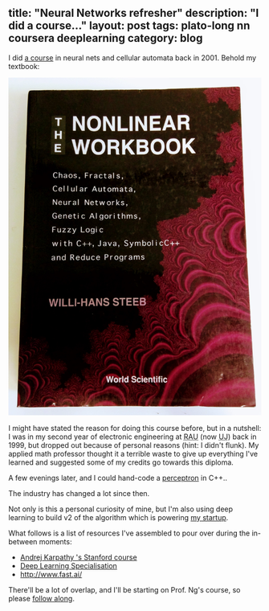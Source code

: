 title: "Neural Networks refresher"
description: "I did a course..."
layout: post
tags: plato-long nn coursera deeplearning
category: blog
---

I did [a course](http://issc.uj.ac.za/issc/scschool.html) in neural nets and cellular automata back in 2001. Behold my textbook:

![non-linear workbook](/assets/posts/2017-11-20-neural-networks-refresher/nonlinear-workbook.jpg)

I might have stated the reason for doing this course before, but in a nutshell: I was in my second year of electronic engineering at <acronym title="Rand Afrikaans Universiteit">RAU</acronym> (now <acronym title="Univertity of Johannesburg">UJ</acronym>) back in 1999, but dropped out because of personal reasons (hint: I didn't flunk). My applied math professor thought it a terrible waste to give up everything I've learned and suggested some of my credits go towards this diploma.

A few evenings later, and I could hand-code a [perceptron](https://en.wikipedia.org/wiki/Perceptron) in C++..

The industry has changed a lot since then.

Not only is this a personal curiosity of mine, but I'm also using deep learning to build v2 of the algorithm which is powering [my startup](https://pdfcrun.ch/).

What follows is a list of resources I've assembled to pour over during the in-between moments:

- [Andrej Karpathy 's Stanford course](http://cs231n.github.io/)
- [Deep Learning Specialisation](https://www.deeplearning.ai/)
- http://www.fast.ai/

There'll be a lot of overlap, and I'll be starting on Prof. Ng's course, so please [follow along](/tag/deeplearning/).
